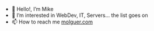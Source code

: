 - 👋 Hello!, I’m Mike
- 👀 I’m interested in WebDev, IT, Servers... the list goes on
- 📫 How to reach me <a href="https://molguer.com">molguer.com</a>

<!---
molguer/molguer is a ✨ special ✨ repository because its `README.md` (this file) appears on your GitHub profile.
You can click the Preview link to take a look at your changes.
--->
